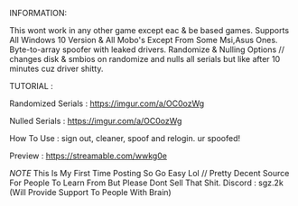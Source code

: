 INFORMATION:

This wont work in any other game except eac & be based games.
Supports All Windows 10 Version & All Mobo's Except From Some Msi,Asus Ones.
Byte-to-array spoofer with leaked drivers.
Randomize & Nulling Options // changes disk & smbios on randomize and nulls all serials but like after 10 minutes cuz driver shitty.

TUTORIAL : 

Randomized Serials : https://imgur.com/a/OC0ozWg

Nulled Serials : https://imgur.com/a/OC0ozWg

How To Use : sign out, cleaner, spoof and relogin. ur spoofed!

Preview : https://streamable.com/wwkg0e

*NOTE*
 This Is My First Time Posting So Go Easy Lol // Pretty Decent Source For People To Learn From But Please Dont Sell That Shit. Discord : sgz.2k (Will Provide Support To People With Brain)
